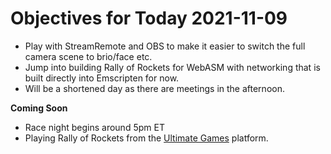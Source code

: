 # Objectives for Today 2021-11-09

- Play with StreamRemote and OBS to make it easier to switch the full camera scene to brio/face etc.
- Jump into building Rally of Rockets for WebASM with networking that is built directly into Emscripten for now.
- Will be a shortened day as there are meetings in the afternoon.

**Coming Soon**

- Race night begins around 5pm ET
- Playing Rally of Rockets from the [Ultimate Games](https://ultimate.games/) platform.
